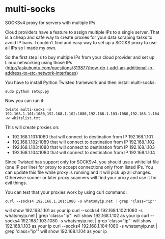 multi-socks
===========

SOCKSv4 proxy for servers with multiple IPs

Cloud providers have a feature to assign multiple IPs to a single server. That is a cheap and 
safe way to create proxies for your data scraping tasks to avoid IP bans.
I couldn't find and easy way to set up a SOCKS proxy to use all IPs so I made my own.

So the first step is to buy multiple IPs from your cloud provider and set up Linux networking using
those IPs (http://askubuntu.com/questions/313877/how-do-i-add-an-additional-ip-address-to-etc-network-interfaces)

You have to install Python Twisted framework and then install multi-socks:

    sudo python setup.py

Now you can run it:

    twistd multi-socks -a 192.168.1.101:1080,192.168.1.102:1080,192.168.1.103:1080,192.168.1.104:1080 -w whitelist.txt

This will create proxies on:

- 192.168.1.101:1080 that will connect to destination from IP 192.168.1.101
- 192.168.1.102:1080 that will connect to destination from IP 192.168.1.102
- 192.168.1.103:1080 that will connect to destination from IP 192.168.1.103
- 192.168.1.104:1080 that will connect to destination from IP 192.168.1.104

Since Twisted has support only for SOCKSv4, you should use a whitelist file (one IP per line) for proxy to accept connections only from listed IPs. You can update this file while proxy is running and it will pick up all changes.
Otherwise sooner or later proxy scanners will find your proxy and use it for evil things.

You can test that your proxies work by using curl command:

    curl --socks4 192.168.1.101:1080 -s whatsmyip.net | grep 'class="ip"' 
will show  192.168.1.101 as your ip
    curl --socks4 192.168.1.102:1080 -s whatsmyip.net | grep 'class="ip"' 
will show  192.168.1.102 as your ip
    curl --socks4 192.168.1.103:1080 -s whatsmyip.net | grep 'class="ip"' 
will show  192.168.1.103 as your ip
    curl --socks4 192.168.1.104:1080 -s whatsmyip.net | grep 'class="ip"' 
will show  192.168.1.104 as your ip
